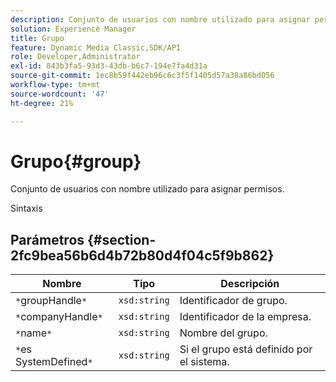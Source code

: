 ```yaml
---
description: Conjunto de usuarios con nombre utilizado para asignar permisos.
solution: Experience Manager
title: Grupo
feature: Dynamic Media Classic,SDK/API
role: Developer,Administrator
exl-id: 843b3fa5-93d3-43db-b6c7-194e7fa4d31a
source-git-commit: 1ec8b59f442eb96c6c3f5f1405d57a38a86bd056
workflow-type: tm+mt
source-wordcount: '47'
ht-degree: 21%

---
```


# Grupo{#group}

Conjunto de usuarios con nombre utilizado para asignar permisos.

Sintaxis

## Parámetros {#section-2fc9bea56b6d4b72b80d4f04c5f9b862}

| Nombre | Tipo | Descripción |
|---|---|---|
| `*`groupHandle`*` | `xsd:string` | Identificador de grupo. |
| `*`companyHandle`*` | `xsd:string` | Identificador de la empresa. |
| `*`name`*` | `xsd:string` | Nombre del grupo. |
| `*`es SystemDefined`*` | `xsd:string` | Si el grupo está definido por el sistema. |
